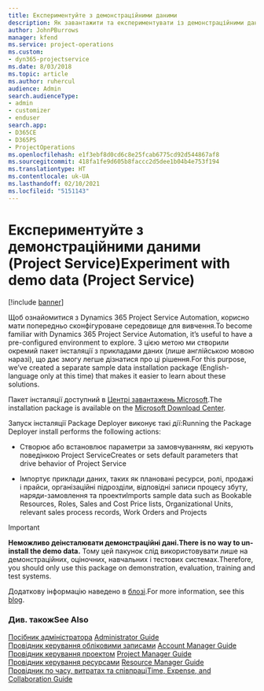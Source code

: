 ```yaml
---
title: Експериментуйте з демонстраційними даними
description: Як завантажити та експериментувати із демонстраційними даними для Project Service Automation.
author: JohnPBurrows
manager: kfend
ms.service: project-operations
ms.custom:
- dyn365-projectservice
ms.date: 8/03/2018
ms.topic: article
ms.author: ruhercul
audience: Admin
search.audienceType:
- admin
- customizer
- enduser
search.app:
- D365CE
- D365PS
- ProjectOperations
ms.openlocfilehash: e1f3ebf8d0cd6c8e25fcab6775cd92d544867af8
ms.sourcegitcommit: 418fa1fe9d605b8faccc2d5dee1b04b4e753f194
ms.translationtype: HT
ms.contentlocale: uk-UA
ms.lasthandoff: 02/10/2021
ms.locfileid: "5151143"
---
```

# <a name="experiment-with-demo-data-project-service"></a><span data-ttu-id="bd8e8-103">Експериментуйте з демонстраційними даними (Project Service)</span><span class="sxs-lookup"><span data-stu-id="bd8e8-103">Experiment with demo data (Project Service)</span></span>

[!include [banner](../includes/psa-now-project-operations.md)]

<span data-ttu-id="bd8e8-104">Щоб ознайомитися з Dynamics 365 Project Service Automation, корисно мати попередньо сконфігуроване середовище для вивчення.</span><span class="sxs-lookup"><span data-stu-id="bd8e8-104">To become familiar with Dynamics 365 Project Service Automation, it’s useful to have a pre-configured environment to explore.</span></span> <span data-ttu-id="bd8e8-105">З цією метою ми створили окремий пакет інсталяції з прикладами даних (лише англійською мовою наразі), що дає змогу легше дізнатися про ці рішення.</span><span class="sxs-lookup"><span data-stu-id="bd8e8-105">For this purpose, we’ve created a separate sample data installation package (English-language only at this time) that makes it easier to learn about these solutions.</span></span> 

<span data-ttu-id="bd8e8-106">Пакет інсталяції доступний в [Центрі завантажень Microsoft](https://go.microsoft.com/fwlink/?linkid=859966).</span><span class="sxs-lookup"><span data-stu-id="bd8e8-106">The installation package is available on the [Microsoft Download Center](https://go.microsoft.com/fwlink/?linkid=859966).</span></span>  

<span data-ttu-id="bd8e8-107">Запуск інсталяції Package Deployer виконує такі дії:</span><span class="sxs-lookup"><span data-stu-id="bd8e8-107">Running the Package Deployer install performs the following actions:</span></span> 
  
-   <span data-ttu-id="bd8e8-108">Створює або встановлює параметри за замовчуванням, які керують поведінкою Project Service</span><span class="sxs-lookup"><span data-stu-id="bd8e8-108">Creates or sets default parameters that drive behavior of Project Service</span></span>  
  
-   <span data-ttu-id="bd8e8-109">Імпортує приклади даних, таких як плановані ресурси, ролі, продажі і прайси, організаційні підрозділи, відповідні записи процесу збуту, наряди-замовлення та проекти</span><span class="sxs-lookup"><span data-stu-id="bd8e8-109">Imports sample data such as Bookable Resources, Roles, Sales and Cost Price lists, Organizational Units, relevant sales process records, Work Orders and Projects</span></span>    
  
> [!IMPORTANT]
> <span data-ttu-id="bd8e8-110">**Неможливо деінсталювати демонстраційні дані.**</span><span class="sxs-lookup"><span data-stu-id="bd8e8-110">**There is no way to un-install the demo data.**</span></span> <span data-ttu-id="bd8e8-111">Тому цей пакунок слід використовувати лише на демонстраційних, оціночних, навчальних і тестових системах.</span><span class="sxs-lookup"><span data-stu-id="bd8e8-111">Therefore, you should only use this package on demonstration, evaluation, training and test systems.</span></span>

<span data-ttu-id="bd8e8-112">Додаткову інформацію наведено в [блозі](https://blogs.msdn.microsoft.com/crm/2017/10/24/microsoft-dynamics-365-for-field-service-and-project-service-automation-sample-data).</span><span class="sxs-lookup"><span data-stu-id="bd8e8-112">For more information, see this [blog](https://blogs.msdn.microsoft.com/crm/2017/10/24/microsoft-dynamics-365-for-field-service-and-project-service-automation-sample-data).</span></span>





  
### <a name="see-also"></a><span data-ttu-id="bd8e8-113">Див. також</span><span class="sxs-lookup"><span data-stu-id="bd8e8-113">See Also</span></span>  
 <span data-ttu-id="bd8e8-114">[Посібник адміністратора](../psa/admin-guide.md) </span><span class="sxs-lookup"><span data-stu-id="bd8e8-114">[Administrator Guide](../psa/admin-guide.md) </span></span>  
 <span data-ttu-id="bd8e8-115">[Провідник керування обліковими записами](../psa/account-manager-guide.md) </span><span class="sxs-lookup"><span data-stu-id="bd8e8-115">[Account Manager Guide](../psa/account-manager-guide.md) </span></span>  
 <span data-ttu-id="bd8e8-116">[Провідник керування проектом](../psa/project-manager-guide.md) </span><span class="sxs-lookup"><span data-stu-id="bd8e8-116">[Project Manager Guide](../psa/project-manager-guide.md) </span></span>  
 <span data-ttu-id="bd8e8-117">[Провідник керування ресурсами](../psa/resource-manager-guide.md) </span><span class="sxs-lookup"><span data-stu-id="bd8e8-117">[Resource Manager Guide](../psa/resource-manager-guide.md) </span></span>  
 [<span data-ttu-id="bd8e8-118">Провідник по часу, витратах та співпраці</span><span class="sxs-lookup"><span data-stu-id="bd8e8-118">Time, Expense, and Collaboration Guide</span></span>](../psa/time-expense-collaboration-guide.md)
